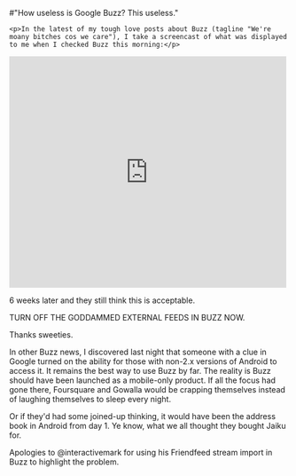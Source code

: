 #"How useless is Google Buzz? This useless."


    <p>In the latest of my tough love posts about Buzz (tagline "We're moany bitches cos we care"), I take a screencast of what was displayed to me when I checked Buzz this morning:</p>
<p><iframe src="http://www.youtube.com/embed/I8d_ObDycAI?wmode=transparent" allowfullscreen frameborder="0" height="417" width="500"></iframe></p>
<p>6 weeks later and they still think this is acceptable.</p>
<p>TURN OFF THE GODDAMMED EXTERNAL FEEDS IN BUZZ NOW.</p>
<p>Thanks sweeties.</p>
<p>In other Buzz news, I discovered last night that someone with a clue in Google turned on the ability for those with non-2.x versions of Android to access it. It remains the best way to use Buzz by far. The reality is Buzz should have been launched as a mobile-only product. If all the focus had gone there, Foursquare and Gowalla would be crapping themselves instead of laughing themselves to sleep every night.</p>
<p>Or if they'd had some joined-up thinking, it would have been the address book in Android from day 1. Ye know, what we all thought they bought Jaiku for.</p>
<p>Apologies to @interactivemark for using his Friendfeed stream import in Buzz to highlight the problem.</p>
<p>&nbsp;</p>
<p>&nbsp;</p>
  